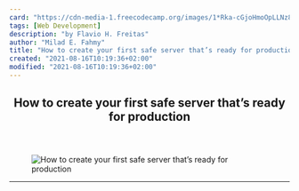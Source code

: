```yaml
---
card: "https://cdn-media-1.freecodecamp.org/images/1*Rka-cGjoHmoOpLLNz8ANbA.jpeg"
tags: [Web Development]
description: "by Flavio H. Freitas"
author: "Milad E. Fahmy"
title: "How to create your first safe server that’s ready for production"
created: "2021-08-16T10:19:36+02:00"
modified: "2021-08-16T10:19:36+02:00"
---
```

<div class="site-wrapper">
<main id="site-main" class="site-main outer">
<div class="inner">
<article class="post-full post tag-web-development tag-devops tag-programming tag-software-development tag-tech ">
<header class="post-full-header">
<h1 class="post-full-title">How to create your first safe server that’s ready for production</h1>
</header>
<figure class="post-full-image">
<picture>
<source media="(max-width: 700px)" sizes="1px" srcset="data:image/gif;base64,R0lGODlhAQABAIAAAAAAAP///yH5BAEAAAAALAAAAAABAAEAAAIBRAA7 1w">
<source media="(min-width: 701px)" sizes="(max-width: 800px) 400px,
(max-width: 1170px) 700px,
1400px" srcset="https://cdn-media-1.freecodecamp.org/images/1*Rka-cGjoHmoOpLLNz8ANbA.jpeg 300w,
https://cdn-media-1.freecodecamp.org/images/1*Rka-cGjoHmoOpLLNz8ANbA.jpeg 600w,
https://cdn-media-1.freecodecamp.org/images/1*Rka-cGjoHmoOpLLNz8ANbA.jpeg 1000w,
https://cdn-media-1.freecodecamp.org/images/1*Rka-cGjoHmoOpLLNz8ANbA.jpeg 2000w">
<img onerror="this.style.display='none'" src="https://cdn-media-1.freecodecamp.org/images/1*Rka-cGjoHmoOpLLNz8ANbA.jpeg" alt="How to create your first safe server that’s ready for production">
</picture>
</figure>
<section class="post-full-content">
<div class="post-content medium-migrated-article">
</div>
<hr>
</section>
</article>
</div>
</main>
</div>
<!-- Google Tag Manager (noscript) -->
<!-- End Google Tag Manager (noscript) -->
